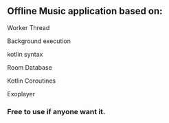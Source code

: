 ## Offline Music application based on:

Worker Thread

Background execution

kotlin syntax

Room Database

Kotlin Coroutines

Exoplayer

### Free to use if anyone want it.
